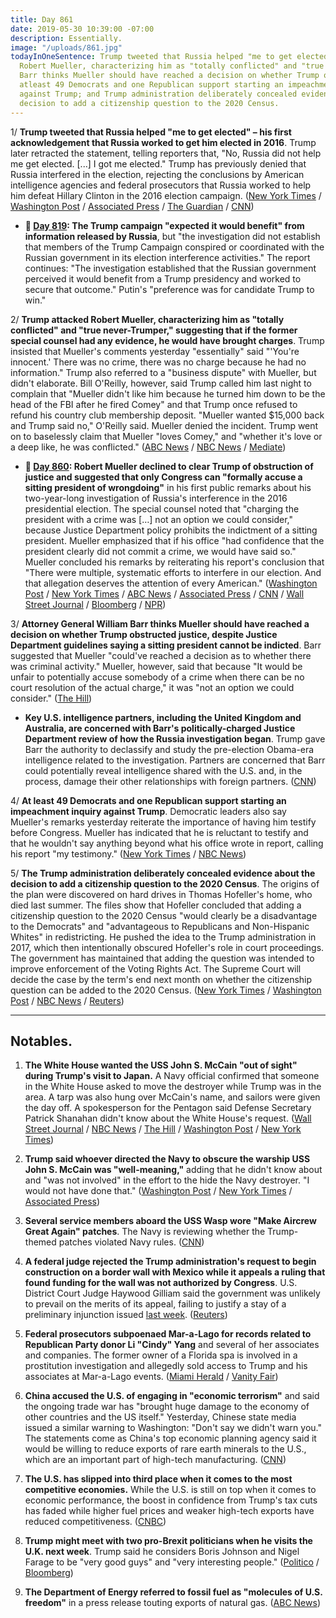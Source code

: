 ```yaml
---
title: Day 861
date: 2019-05-30 10:39:00 -07:00
description: Essentially.
image: "/uploads/861.jpg"
todayInOneSentence: Trump tweeted that Russia helped "me to get elected"; Trump attacked
  Robert Mueller, characterizing him as "totally conflicted" and "true never-Trumper";
  Barr thinks Mueller should have reached a decision on whether Trump obstructed justice;
  atleast 49 Democrats and one Republican support starting an impeachment inquiry
  against Trump; and Trump administration deliberately concealed evidence about the
  decision to add a citizenship question to the 2020 Census.
---
```


1/ **Trump tweeted that Russia helped "me to get elected" – his first acknowledgement that Russia worked to get him elected in 2016**. Trump later retracted the statement, telling reporters that, "No, Russia did not help me get elected. \[...\] I got me elected." Trump has previously denied that Russia interfered in the election, rejecting the conclusions by American intelligence agencies and federal prosecutors that Russia worked to help him defeat Hillary Clinton in the 2016 election campaign. ([New York Times](https://www.nytimes.com/2019/05/30/us/politics/trump-russia-help-elected.html) / [Washington Post](https://www.washingtonpost.com/politics/trump-attacks-mueller-says-he-would-have-brought-charges-if-he-had-evidence-of-a-crime/2019/05/30/bf8ab798-82ca-11e9-bce7-40b4105f7ca0_story.html) / [Associated Press](https://apnews.com/2c973fabb59446cf852edda6ffa7174a) / [The Guardian](https://www.theguardian.com/us-news/2019/may/30/trump-russia-2016-election-helped-elect-president) / [CNN](https://www.cnn.com/2019/05/30/politics/trump-russia-election-interference-help/index.html))

* **📌 [Day 819](https://whatthefuckjusthappenedtoday.com/2019/04/18/day-819/#%F0%9F%94%8D-mueller-report-key-findings-so-fa): The Trump campaign "expected it would benefit" from information released by Russia**, but "the investigation did not establish that members of the Trump Campaign conspired or coordinated with the Russian government in its election interference activities." The report continues: "The investigation established that the Russian government perceived it would benefit from a Trump presidency and worked to secure that outcome." Putin's "preference was for candidate Trump to win."

2/ **Trump attacked Robert Mueller, characterizing him as "totally conflicted" and "true never-Trumper," suggesting that if the former special counsel had any evidence, he would have brought charges**. Trump insisted that Mueller's comments yesterday "essentially" said "'You're innocent.' There was no crime, there was no charge because he had no information." Trump also referred to a "business dispute" with Mueller, but didn't elaborate. Bill O'Reilly, however, said Trump called him last night to complain that "Mueller didn't like him because he turned him down to be the head of the FBI after he fired Comey" and that Trump once refused to refund his country club membership deposit. "Mueller wanted $15,000 back and Trump said no," O'Reilly said. Mueller denied the incident. Trump went on to baselessly claim that Mueller "loves Comey," and "whether it's love or a deep like, he was conflicted." ([ABC News](https://abcnews.go.com/Politics/trump-responds-mueller-calls-true-trumper/story?id=63369663) / [NBC News](https://www.nbcnews.com/politics/donald-trump/trump-attacks-mueller-true-never-trumper-after-admitting-first-time-n1011861) / [Mediate](https://www.mediaite.com/trump/bill-oreilly-trump-called-me-last-night-and-said-mueller-hates-him-because-he-refused-to-refund-muellers-15k-country-club-deposit/))

* **📌 [Day 860](https://whatthefuckjusthappenedtoday.com/2019/05/29/day-860/#1-robert-mueller-declined-to-clear-t): Robert Mueller declined to clear Trump of obstruction of justice and suggested that only Congress can "formally accuse a sitting president of wrongdoing"** in his first public remarks about his two-year-long investigation of Russia's interference in the 2016 presidential election. The special counsel noted that "charging the president with a crime was \[…\] not an option we could consider," because Justice Department policy prohibits the indictment of a sitting president. Mueller emphasized that if his office "had confidence that the president clearly did not commit a crime, we would have said so." Mueller concluded his remarks by reiterating his report's conclusion that "There were multiple, systematic efforts to interfere in our election. And that allegation deserves the attention of every American." ([Washington Post](https://www.washingtonpost.com/politics/special-counsel-robert-mueller-to-make-statement-on-russia-investigation/2019/05/29/f14fd226-8217-11e9-933d-7501070ee669_story.html) / [New York Times](https://www.nytimes.com/2019/05/29/us/politics/mueller-special-counsel.html) / [ABC News](https://abcnews.go.com/Politics/special-counsel-robert-mueller-make-statement-amid-democratic/story?id=63344952) / [Associated Press](https://apnews.com/94323cfc164c4759ba6bf84ad2a46203) / [CNN](https://www.cnn.com/2019/05/29/politics/robert-mueller-special-counsel-investigation/index.html) / [Wall Street Journal](https://www.wsj.com/articles/mueller-to-make-first-public-comment-on-russia-probe-11559137275?mod=e2tw) / [Bloomberg](https://www.bloomberg.com/news/articles/2019-05-29/mueller-to-make-first-public-statement-on-2016-russia-probe) / [NPR](https://www.npr.org/2019/05/29/727847695/special-counsel-mueller-to-deliver-statement-on-russia-investigation))

3/ **Attorney General William Barr thinks Mueller should have reached a decision on whether Trump obstructed justice, despite Justice Department guidelines saying a sitting president cannot be indicted**. Barr suggested that Mueller "could've reached a decision as to whether there was criminal activity." Mueller, however, said that because "It would be unfair to potentially accuse somebody of a crime when there can be no court resolution of the actual charge," it was "not an option we could consider." ([The Hill](https://thehill.com/homenews/administration/446189-barr-says-he-felt-mueller-couldve-reached-a-decision-on-obstruction))

* **Key U.S. intelligence partners, including the United Kingdom and Australia, are concerned with Barr's politically-charged Justice Department review of how the Russia investigation began**. Trump gave Barr the authority to declassify and study the pre-election Obama-era intelligence related to the investigation. Partners are concerned that Barr could potentially reveal intelligence shared with the U.S. and, in the process, damage their other relationships with foreign partners. ([CNN](https://www.cnn.com/2019/05/30/politics/barr-intelligence-review-allies-reaction/index.html))

4/ **At least 49 Democrats and one Republican support starting an impeachment inquiry against Trump**. Democratic leaders also say Mueller's remarks yesterday reiterate the importance of having him testify before Congress. Mueller has indicated that he is reluctant to testify and that he wouldn't say anything beyond what his office wrote in report, calling his report "my testimony." ([New York Times](https://www.nytimes.com/2019/05/29/us/politics/robert-mueller-testify-democrats.html) / [NBC News](https://www.nbcnews.com/politics/politics-news/full-list-house-members-who-favor-starting-trump-impeachment-inquiry-n1011981))

5/ **The Trump administration deliberately concealed evidence about the decision to add a citizenship question to the 2020 Census**. The origins of the plan were discovered on hard drives in Thomas Hofeller's home, who died last summer. The files show that Hofeller concluded that adding a citizenship question to the 2020 Census "would clearly be a disadvantage to the Democrats" and "advantageous to Republicans and Non-Hispanic Whites" in redistricting. He pushed the idea to the Trump administration in 2017, which then intentionally obscured Hofeller's role in court proceedings. The government has maintained that adding the question was intended to improve enforcement of the Voting Rights Act. The Supreme Court will decide the case by the term's end next month on whether the citizenship question can be added to the 2020 Census. ([New York Times](https://www.nytimes.com/2019/05/30/us/census-citizenship-question-hofeller.html) / [Washington Post](https://www.washingtonpost.com/local/social-issues/despite-trump-administration-denials-new-evidence-suggests-census-citizenship-question-was-crafted-to-benefit-white-republicans/2019/05/30/ca188dea-82eb-11e9-933d-7501070ee669_story.html) / [NBC News](https://www.nbcnews.com/politics/supreme-court/trump-administration-misled-courts-about-origin-plans-add-citizenship-question-n1012096) / [Reuters](https://www.reuters.com/article/us-usa-census-gerrymandering-idUSKCN1T01WN))

---

## Notables.

1. **The White House wanted the USS John S. McCain "out of sight" during Trump's visit to Japan.** A Navy official confirmed that someone in the White House asked to move the destroyer while Trump was in the area. A tarp was also hung over McCain's name, and sailors were given the day off. A spokesperson for the Pentagon said Defense Secretary Patrick Shanahan didn't know about the White House's request. ([Wall Street Journal](https://www.wsj.com/articles/white-house-wanted-uss-john-mccain-out-of-sight-during-trump-japan-visit-11559173470) / [NBC News](https://www.cnbc.com/2019/05/30/trump-says-he-was-unaware-of-effort-to-move-uss-john-mccain-away.html) / [The Hill](https://thehill.com/homenews/administration/446088-pentagon-shanahan-unaware-of-directive-to-move-uss-john-s-mccain) / [Washington Post](https://www.washingtonpost.com/politics/meghan-mccain-hits-out-at-trump-over-report-white-house-wanted-uss-john-s-mccain-covered-up/2019/05/29/3ad314b2-8272-11e9-933d-7501070ee669_story.html?noredirect=on&utm_term=.9aa6763ff268) / [New York Times](https://www.nytimes.com/2019/05/29/us/politics/uss-mccain-navy-ship.html))

2. **Trump said whoever directed the Navy to obscure the warship USS John S. McCain was "well-meaning,"** adding that he didn't know about and "was not involved" in the effort to the hide the Navy destroyer. "I would not have done that." ([Washington Post](https://www.washingtonpost.com/politics/trump-official-who-directed-obscuring-uss-john-s-mccain-warship-was-well-meaning/2019/05/30/b9a6ae4a-82de-11e9-bce7-40b4105f7ca0_story.html) / [New York Times](https://www.nytimes.com/2019/05/30/us/politics/trump-mccain-ship.html) / [Associated Press](https://apnews.com/9c3d51b355854034a87e8f2d6f489b98))

3. **Several service members aboard the USS Wasp wore "Make Aircrew Great Again" patches**. The Navy is reviewing whether the Trump-themed patches violated Navy rules. ([CNN](https://www.cnn.com/2019/05/29/politics/navy-review-trump-patches/index.html))

4. **A federal judge rejected the Trump administration's request to begin construction on a border wall with Mexico while it appeals a ruling that found funding for the wall was not authorized by Congress**. U.S. District Court Judge Haywood Gilliam said the government was unlikely to prevail on the merits of its appeal, failing to justify a stay of a preliminary injunction issued [last week](https://whatthefuckjusthappenedtoday.com/2019/05/28/day-859/#6-a-federal-judge-temporarily-blocke). ([Reuters](https://www.reuters.com/article/us-usa-immigration-court-idUSKCN1T020S))

5. **Federal prosecutors subpoenaed Mar-a-Lago for records related to Republican Party donor Li "Cindy" Yang** and several of her associates and companies. The former owner of a Florida spa is involved in a prostitution investigation and allegedly sold access to Trump and his associates at Mar-a-Lago events. ([Miami Herald](https://www.miamiherald.com/news/politics-government/article230946518.html) / [Vanity Fair](https://www.vanityfair.com/news/2019/05/feds-subpoena-mar-a-lago-trump-campaign-in-cindy-yang-massage-parlor-probe))

6. **China accused the U.S. of engaging in "economic terrorism"** and said the ongoing trade war has "brought huge damage to the economy of other countries and the US itself." Yesterday, Chinese state media issued a similar warning to Washington: "Don't say we didn't warn you." The statements come as China's top economic planning agency said it would be willing to reduce exports of rare earth minerals to the U.S., which are an important part of high-tech manufacturing. ([CNN](https://www.cnn.com/2019/05/30/asia/china-us-peoples-daily-trade-war-intl/index.html))

7. **The U.S. has slipped into third place when it comes to the most competitive economies.** While the U.S. is still on top when it comes to economic performance, the boost in confidence from Trump's tax cuts has faded while higher fuel prices and weaker high-tech exports have reduced competitiveness. ([CNBC](https://www.cnbc.com/2019/05/30/singapore-topples-us-to-become-worlds-most-competitive-economy-imd.html))

8. **Trump might meet with two pro-Brexit politicians when he visits the U.K. next week**. Trump said he considers Boris Johnson and Nigel Farage to be "very good guys" and "very interesting people." ([Politico](https://www.politico.com/story/2019/05/30/trump-uk-boris-johnson-nigel-farage-1347574) / [Bloomberg](https://www.bloomberg.com/news/articles/2019-05-30/trump-says-he-may-meet-boris-johnson-and-nigel-farage-in-u-k))

9. **The Department of Energy referred to fossil fuel as "molecules of U.S. freedom"** in a press release touting exports of natural gas. ([ABC News](https://abcnews.go.com/Politics/molecules-freedom-us-energy-department-rebranding-natural-gas/story?id=63366255))